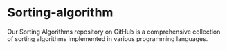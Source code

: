 # Sorting-algorithm
Our Sorting Algorithms repository on GitHub is a comprehensive collection of sorting algorithms implemented in various programming languages.
